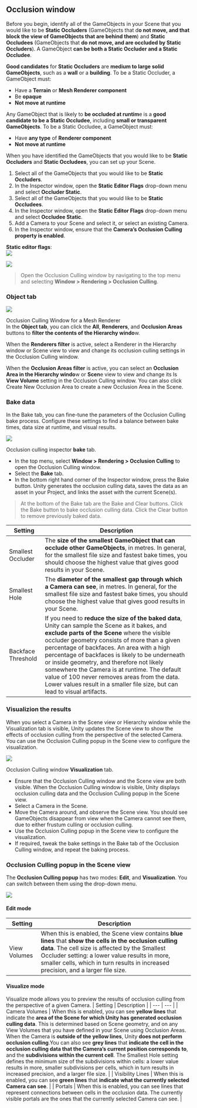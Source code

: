 ## Occlusion window


Before you begin, identify all of the GameObjects in your Scene that you would like to be **Static Occluders** (GameObjects that d**o not move, and that block the view of GameObjects that are behind them**) and **Static Occludees** (GameObjects that **do not move, and are occluded by Static Occluders**). A GameObject **can be both a Static Occluder and a Static Occludee**.

**Good candidates** for **Static Occluders** are **medium to large solid GameObjects**, such as a **wall** or a **building**. To be a Static Occluder, a GameObject must:

- Have a **Terrain** or **Mesh Renderer component**
- Be **opaque**
- **Not move at runtime**

Any GameObject that is likely to **be occluded at runtim**e is a **good candidate to be a Static Occludee**, including **small or transparent GameObjects**. To be a Static Occludee, a GameObject must:

- Have **any type** of **Renderer component**
- **Not move at runtime**

When you have identified the GameObjects that you would like to be **Static Occluders** and **Static Occludees**, you can set up your Scene.

1. Select all of the GameObjects that you would like to be **Static Occluders**.
2. In the Inspector window, open the **Static Editor Flags** drop-down menu and select **Occluder Static**.
3. Select all of the GameObjects that you would like to be **Static Occludees**.
4. In the Inspector window, open the **Static Editor Flags** drop-down menu and select **Occludee Static**.
5. Add a Camera to your Scene and select it, or select an existing Camera.
6. In the Inspector window, ensure that the **Camera’s Occlusion Culling property is enabled**.

**Static editor flags**: \
![](./static_editor+flag.png)

![](./occulsion_culling.png)

> Open the Occlusion Culling window by navigating to the top menu and selecting **Window > Rendering > Occlusion Culling**.

### Object tab
![](./OcclusionCullingInspectorObject.png)

Occlusion Culling Window for a Mesh Renderer \
In the **Object tab**, you can click the **All**, **Renderers**, and **Occlusion Areas** buttons to **filter the contents of the Hierarchy windo**w.

When the **Renderers filter** is active, select a Renderer in the Hierarchy window or Scene view to view and change its occlusion culling settings in the Occlusion Culling window.

When the **Occlusion Areas filter** is active, you can select an **Occlusion Area in the Hierarchy windo**w or **Scen**e view to view and change its Is **View Volume** setting in the Occlusion Culling window. You can also click Create New Occlusion Area to create a new Occlusion Area in the Scene.


### Bake data
In the Bake tab, you can fine-tune the parameters of the Occlusion Culling bake process. Configure these settings to find a balance between bake times, data size at runtime, and visual results.

![](./OcclusionCullingInspectorBake.png)

Occlusion culling inspector **bake** tab. 
- In the top menu, select **Window > Rendering > Occlusion Culling** to open the Occlusion Culling window.
- Select the **Bake** tab.
- In the bottom right hand corner of the Inspector window, press the Bake button. Unity generates the occlusion culling data, saves the data as an asset in your Project, and links the asset with the current Scene(s).

> At the bottom of the Bake tab are the Bake and Clear buttons. Click the Bake button to bake occlusion culling data. Click the Clear button to remove previously baked data.

| Setting | Description |
| --- | --- |
| Smallest Occluder | The **size of the smallest GameObject that can occlude other GameObjects**, in metres. In general, for the smallest file size and fastest bake times, you should choose the highest value that gives good results in your Scene. |
| Smallest Hole | The **diameter of the smallest gap through which a Camera can see**, in metres. In general, for the smallest file size and fastest bake times, you should choose the highest value that gives good results in your Scene. |
| Backface Threshold | If you need to **reduce the size of the baked data**, Unity can sample the Scene as it bakes, and **exclude parts of the Scene** where the visible occluder geometry consists of more than a given percentage of backfaces. An area with a high percentage of backfaces is likely to be underneath or inside geometry, and therefore not likely somewhere the Camera is at runtime. The default value of 100 never removes areas from the data. Lower values result in a smaller file size, but can lead to visual artifacts. |

### Visualizion the results
When you select a Camera in the Scene view or Hierarchy window while the Visualization tab is visible, Unity updates the Scene view to show the effects of occlusion culling from the perspective of the selected Camera. You can use the Occlusion Culling popup in the Scene view to configure the visualization.

![](./OcclusionCullingInspectorVisualization.png)

Occlusion Culling window **Visualization** tab.
- Ensure that the Occlusion Culling window and the Scene view are both visible. When the Occlusion Culling window is visible, Unity displays occlusion culling data and the Occlusion Culling popup in the Scene view.
- Select a Camera in the Scene.
- Move the Camera around, and observe the Scene view. You should see GameObjects disappear from view when the Camera cannot see them, due to either frustum culling or occlusion culling.
- Use the Occlusion Culling popup in the Scene view to configure the visualization.
- If required, tweak the bake settings in the Bake tab of the Occlusion Culling window, and repeat the baking process.

### Occlusion Culling popup in the Scene view
The **Occlusion Culling popup** has two modes: **Edit**, and **Visualization**. You can switch between them using the drop-down menu.

![](./occulsion_culling_popup.png)


#### Edit mode
| Setting | Description |
| --- | --- |
| View Volumes | When this is enabled, the Scene view contains **blue lines** that **show the cells in the occlusion culling data**. The cell size is affected by the Smallest Occluder setting: a lower value results in more, smaller cells, which in turn results in increased precision, and a larger file size. |

#### Visualize mode
Visualize mode allows you to preview the results of occlusion culling from the perspective of a given Camera.
| Setting | Description |
| --- | --- |
| Camera Volumes | When this is enabled, you can see **yellow lines** that indicate the **area of the Scene for which Unity has generated occlusion culling data**. This is determined based on Scene geometry, and on any View Volumes that you have defined in your Scene using Occlusion Areas. When the Camera is **outside of the yellow lines**, Unity **does not perform occlusion culling**.You can also see **grey lines** that **indicate the cell in the occlusion culling data that the Camera’s current position corresponds to**, and the **subdivisions within the current cell**. The Smallest Hole setting defines the minimum size of the subdivisions within cells: a lower value results in more, smaller subdivisions per cells, which in turn results in increased precision, and a larger file size. |
| Visibility Lines | When this is enabled, you can see **green lines** that **indicate what the currently selected Camera can see**. |
| Portals | When this is enabled, you can see lines that represent connections between cells in the occlusion data. The currently visible portals are the ones that the currently selected Camera can see. |
